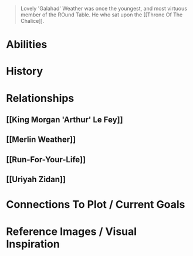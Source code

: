 > Lovely 'Galahad' Weather was once the youngest, and most virtuous member of the ROund Table.  He who sat upon the [[Throne Of The Chalice]].

# Abilities
# History

# Relationships
## [[King Morgan 'Arthur' Le Fey]]
## [[Merlin Weather]]
## [[Run-For-Your-Life]]
## [[Uriyah Zidan]]


# Connections To Plot / Current Goals

# Reference Images / Visual Inspiration